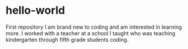 # hello-world
First repository
I am brand new to coding and am interested in learning more.  I worked with a teacher at a school I taught who was teaching kindergarten through fifth grade students coding.
